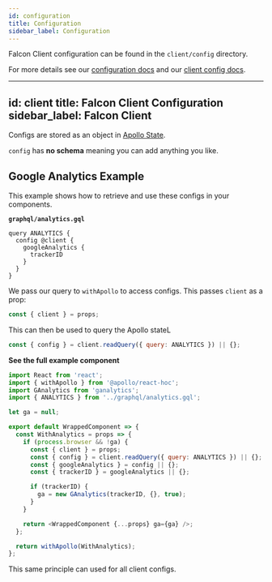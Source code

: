 ```yaml
---
id: configuration
title: Configuration
sidebar_label: Configuration
---
```


Falcon Client configuration can be found in the `client/config` directory.

For more details see our [configuration docs](/platform/configuration/overview) and our [client config docs](/platform/configuration/client).


---
id: client
title: Falcon Client Configuration
sidebar_label: Falcon Client
---

Configs are stored as an object in [Apollo State](/platform/client/state).

`config` has **no schema** meaning you can add anything you like.

## Google Analytics Example

This example shows how to retrieve and use these configs in your components.

**`graphql/analytics.gql`**

```gql
query ANALYTICS {
  config @client {
    googleAnalytics {
      trackerID
    }
  }
}
```

We pass our query to `withApollo` to access configs. This passes `client` as a prop:

```js
const { client } = props;
```

This can then be used to query the Apollo stateL

```js
const { config } = client.readQuery({ query: ANALYTICS }) || {};
```

**See the full example component**

```js
import React from 'react';
import { withApollo } from '@apollo/react-hoc';
import GAnalytics from 'ganalytics';
import { ANALYTICS } from '../graphql/analytics.gql';

let ga = null;

export default WrappedComponent => {
  const WithAnalytics = props => {
    if (process.browser && !ga) {
      const { client } = props;
      const { config } = client.readQuery({ query: ANALYTICS }) || {};
      const { googleAnalytics } = config || {};
      const { trackerID } = googleAnalytics || {};

      if (trackerID) {
        ga = new GAnalytics(trackerID, {}, true);
      }
    }

    return <WrappedComponent {...props} ga={ga} />;
  };

  return withApollo(WithAnalytics);
};
```

This same principle can used for all client configs.
